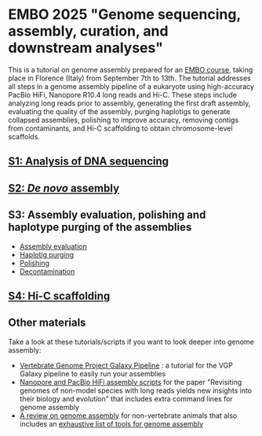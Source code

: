 # EMBO 2025 "Genome sequencing, assembly, curation, and downstream analyses"

This is a tutorial on genome assembly prepared for an [EMBO course]([https://meetings.embo.org/event/25-genome-seq), taking place in Florence (Italy) from September 7th to 13th. The tutorial addresses all steps in a genome assembly pipeline of a eukaryote using high-accuracy PacBio HiFi, Nanopore R10.4 long reads and Hi-C. These steps include analyzing long reads prior to assembly, generating the first draft assembly, evaluating the quality of the assembly, purging haplotigs to generate collapsed assemblies, polishing to improve accuracy, removing contigs from contaminants, and Hi-C scaffolding to obtain chromosome-level scaffolds. 

## [S1: Analysis of DNA sequencing](https://github.com/nadegeguiglielmoni/EMBO-25-genome-sequencing/blob/main/S1_analysis_dna_sequencing.md)
## [S2: *De novo* assembly](https://github.com/nadegeguiglielmoni/EMBO-25-genome-sequencing/blob/main/S2_de_novo_assembly.md)
## S3: Assembly evaluation, polishing and haplotype purging of the assemblies
* [Assembly evaluation](https://github.com/nadegeguiglielmoni/EMBO-24-genome-sequencing/blob/main/S3_assembly_evaluation.md)
* [Haplotig purging](https://github.com/nadegeguiglielmoni/EMBO-24-genome-sequencing/blob/main/S3_haplotig_purging.md)
* [Polishing](https://github.com/nadegeguiglielmoni/EMBO-24-genome-sequencing/blob/main/S3_polishing.md)
* [Decontamination](https://github.com/nadegeguiglielmoni/EMBO-24-genome-sequencing/blob/main/S3_decontamination.md)
## [S4: Hi-C scaffolding](https://github.com/nadegeguiglielmoni/EMBO-24-genome-sequencing/blob/main/S4_hic_scaffolding.md)

## Other materials

Take a look at these tutorials/scripts if you want to look deeper into genome assembly:
* [Vertebrate Genome Project Galaxy Pipeline](https://training.galaxyproject.org/training-material/topics/assembly/tutorials/vgp_genome_assembly/tutorial.html) : a tutorial for the VGP Galaxy pipeline to easily run your assemblies
* [Nanopore and PacBio HiFi assembly scripts](https://github.com/worm-lab/Revisiting_genomes) for the paper "Revisiting genomes of non-model species with long reads yields new insights into their biology and evolution" that includes extra command lines for genome assembly
* [A review on genome assembly](https://peercommunityjournal.org/articles/10.24072/pcjournal.128/) for non-vertebrate animals that also includes an [exhaustive list of tools for genome assembly](https://github.com/nadegeguiglielmoni/genome_assembly_tools)
